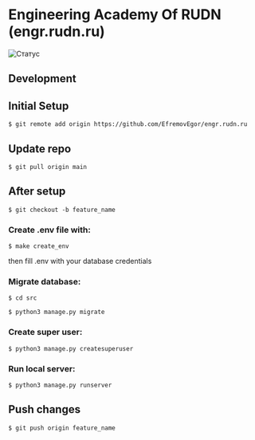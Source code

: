 # Engineering Academy Of RUDN (engr.rudn.ru)

<div align="center">
</div>

![Статус](https://img.shields.io/badge/status-active-success.svg)

## Development

## Initial Setup

`$ git remote add origin https://github.com/EfremovEgor/engr.rudn.ru`

## Update repo

`$ git pull origin main`

## After setup

`$ git checkout -b feature_name`

### Create .env file with:

`$ make create_env`

then fill .env with your database credentials

### Migrate database:

`$ cd src`

`$ python3 manage.py migrate`

### Create super user:

`$ python3 manage.py createsuperuser`

### Run local server:

`$ python3 manage.py runserver`

## Push changes

`$ git push origin feature_name`